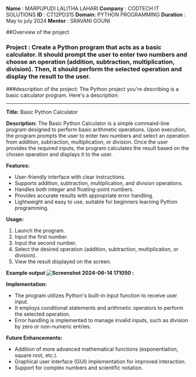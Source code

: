 **Name** : MARPUPUDI LALITHA LAHARI
**Company** : CODTECH IT SOLUTIONS
**ID** : CT12PD315
**Domain**: PYTHON PROGRAMMING
**Duration** : May to july 2024
**Mentor** : SRAVANI GOUNI


##Overview of the project


### Project : Create a Python program that acts as a basic calculator. It should prompt the user to enter two numbers and choose an operation (addition, subtraction, multiplication, division). Then, it should perform the selected operation and display the result to the user.

###description of the project:
The Python project you're describing is a basic calculator program. Here's a description:

---

**Title:** Basic Python Calculator

**Description:**
The Basic Python Calculator is a simple command-line program designed to perform basic arithmetic operations. Upon execution, the program prompts the user to enter two numbers and select an operation from addition, subtraction, multiplication, or division. Once the user provides the required inputs, the program calculates the result based on the chosen operation and displays it to the user.

**Features:**
- User-friendly interface with clear instructions.
- Supports addition, subtraction, multiplication, and division operations.
- Handles both integer and floating-point numbers.
- Provides accurate results with appropriate error handling.
- Lightweight and easy to use, suitable for beginners learning Python programming.

**Usage:**
1. Launch the program.
2. Input the first number.
3. Input the second number.
4. Select the desired operation (addition, subtraction, multiplication, or division).
5. View the result displayed on the screen.

**Example output 
![Screenshot 2024-06-14 171050](https://github.com/Laharimarpupudi/CODETECH_TASK1/assets/170809775/d5c53d70-7127-4ef7-8eaf-55d873581c37)
:**

**Implementation:**
- The program utilizes Python's built-in input function to receive user input.
- It employs conditional statements and arithmetic operators to perform the selected operation.
- Error handling is implemented to manage invalid inputs, such as division by zero or non-numeric entries.


**Future Enhancements:**
- Addition of more advanced mathematical functions (exponentiation, square root, etc.).
- Graphical user interface (GUI) implementation for improved interaction.
- Support for complex numbers and scientific notation.

